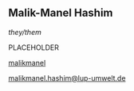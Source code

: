 ## Malik-Manel Hashim
*they/them*

PLACEHOLDER

<i class="fa-brands fa-github"></i> [malikmanel](https://github.com/malikmanel)

<i class="fa-solid fa-envelope"></i> [malikmanel.hashim@lup-umwelt.de](mailto:malikmanel.hashim@lup-umwelt.de)
